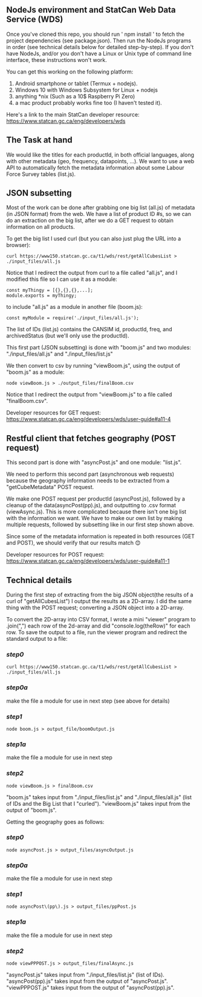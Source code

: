 ## NodeJs environment and StatCan Web Data Service (WDS)

Once you've cloned this repo, you should run ' npm install ' to fetch the project dependencies (see package.json).
Then run the NodeJs programs in order (see technical details below for detailed step-by-step). If you don't have NodeJs, and/or you don't have a Linux or Unix type of command line interface, these instructions won't work.

You can get this working on the following platform:

1. Android smartphone or tablet (Termux + nodejs).
2. Windows 10 with Windows Subsystem for Linux + nodejs
3. anything \*nix (Such as a 10$ Raspberry Pi Zero)
4. a mac product probably works fine too (I haven't tested it).

Here's a link to the main StatCan developer resource: https://www.statcan.gc.ca/eng/developers/wds

## The Task at hand

We would like the titles for each productId, in both official languages, along with other metadata (geo, frequency, datapoints, ...). We want to use a web API to automatically fetch the metadata information about some Labour Force Survey tables (list.js). 

## JSON subsetting

Most of the work can be done after grabbing one big list (all.js) of metadata (in JSON format) from the web. We have a list of product ID #s, so we can do an extraction on the big list, after we do a GET request to obtain information on all products.

To get the big list I used curl (but you can also just plug the URL into a browser):
```
curl https://www150.statcan.gc.ca/t1/wds/rest/getAllCubesList > ./input_files/all.js
```
Notice that I redirect the output from curl to a file called "all.js", and I modified this file so I can use it as a module:
```
const myThingy = [{},{},{},...];
module.exports = myThingy;
```
to include "all.js" as a module in another file (boom.js):
```
const myModule = require('./input_files/all.js');
```

The list of IDs (list.js) contains the CANSIM id, productId, freq, and archivedStatus (but we'll only use the productId).

This first part (JSON subsetting) is done with "boom.js" and two modules: "./input_files/all.js" and "./input_files/list.js"

We then convert to csv by running "viewBoom.js", using the output of "boom.js" as a module:
```
node viewBoom.js > ./output_files/finalBoom.csv
```
Notice that I redirect the output from "viewBoom.js" to a file called "finalBoom.csv".

Developer resources for GET request: https://www.statcan.gc.ca/eng/developers/wds/user-guide#a11-4

## Restful client that fetches geography (POST request)

This second part is done with "asyncPost.js" and one module: "list.js".

We need to perform this second part (asynchronous web requests) because the geography information needs to be extracted from a "getCubeMetadata" POST request.

We make one POST request per productId (asyncPost.js), followed by a cleanup of the data(asyncPost(pp).js), and outputting to .csv format (viewAsync.js). This is more complicated because there isn't one big list with the information we want. We have to make our own list by making multiple requests, followed by subsetting like in our first step shown above.

Since some of the metadata information is repeated in both resources (GET and POST), we should verify that our results match 😊

Developer resources for POST request: https://www.statcan.gc.ca/eng/developers/wds/user-guide#a11-1

## Technical details

During the first step of extracting from the big JSON object(the results of a curl of "getAllCubesList") I output the results as a 2D-array. I did the same thing with the POST request; converting a JSON object into a 2D-array.

To convert the 2D-array into CSV format, I wrote a mini "viewer" program to .join(",") each row of the 2d-array and did "console.log(theRow)" for each row. To save the output to a file, run the viewer program and redirect the standard output to a file:

### *step0*
```
curl https://www150.statcan.gc.ca/t1/wds/rest/getAllCubesList > ./input_files/all.js
```
### *step0a* 
make the file a module for use in next step (see above for details)

### *step1* 
```
node boom.js > output_file/boomOutput.js
```
### *step1a* 
make the file a module for use in next step

### *step2*
```
node viewBoom.js > finalBoom.csv
 ```
"boom.js" takes input from "./input_files/list.js" and "./input_files/all.js" (list of IDs and the Big List that I "curled").
"viewBoom.js" takes input from the output of "boom.js".

Getting the geography goes as follows:

### *step0*
```
node asyncPost.js > output_files/asyncOutput.js
```
### *step0a* 
make the file a module for use in next step
### *step1*
```
node asyncPost\(pp\).js > output_files/ppPost.js
```
### *step1a* 
make the file a module for use in next step

### *step2*
```
node viewPPPOST.js > output_files/finalAsync.js
```
"asyncPost.js" takes input from "./input_files/list.js" (list of IDs).
"asyncPost(pp).js" takes input from the output of "asyncPost.js".
"viewPPPOST.js" takes input from the output of "asyncPost(pp).js".
